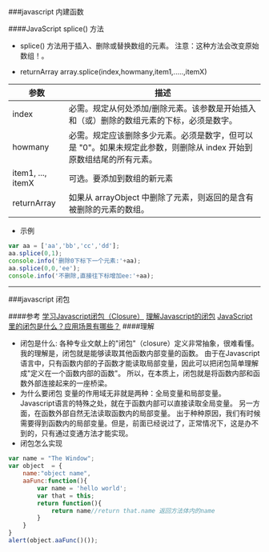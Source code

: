 ###javascript 内建函数

####JavaScript splice() 方法

- splice() 方法用于插入、删除或替换数组的元素。
注意：这种方法会改变原始数组！。


- returnArray array.splice(index,howmany,item1,.....,itemX)



|参数|描述|
|----|------|
|index|必需。规定从何处添加/删除元素。该参数是开始插入和（或）删除的数组元素的下标，必须是数字。|
|howmany|必需。规定应该删除多少元素。必须是数字，但可以是 "0"。如果未规定此参数，则删除从 index 开始到原数组结尾的所有元素。|
|item1, ..., itemX|可选。要添加到数组的新元素|
|returnArray|如果从 arrayObject 中删除了元素，则返回的是含有被删除的元素的数组。|


- 示例
```javascript
var aa = ['aa','bb','cc','dd'];
aa.splice(0,1);
console.info('删除0下标下一个元素:'+aa);
aa.splice(0,0,'ee');
console.info('不删除,直接往下标增加ee:'+aa);
```

--------------
###javascript 闭包

####参考
[学习Javascript闭包（Closure）](http://www.ruanyifeng.com/blog/2009/08/learning_javascript_closures.html)
[理解Javascript的闭包](http://coolshell.cn/articles/6731.html)
[JavaScript 里的闭包是什么？应用场景有哪些？](https://www.zhihu.com/question/19554716)
####理解
- 闭包是什么:
各种专业文献上的"闭包"（closure）定义非常抽象，很难看懂。我的理解是，闭包就是能够读取其他函数内部变量的函数。
由于在Javascript语言中，只有函数内部的子函数才能读取局部变量，因此可以把闭包简单理解成"定义在一个函数内部的函数"。
所以，在本质上，闭包就是将函数内部和函数外部连接起来的一座桥梁。
- 为什么要闭包
变量的作用域无非就是两种：全局变量和局部变量。
Javascript语言的特殊之处，就在于函数内部可以直接读取全局变量。
另一方面，在函数外部自然无法读取函数内的局部变量。
出于种种原因，我们有时候需要得到函数内的局部变量。但是，前面已经说过了，正常情况下，这是办不到的，只有通过变通方法才能实现。
- 闭包怎么实现
```javascript
var name = "The Window";
var object  = {
	name:"object name",
	aaFunc:function(){
		var name = 'hello world';
		var that = this;
		return function(){
			return name//return that.name 返回方法体内的name
		}
	}	
} 
alert(object.aaFunc()());
```
